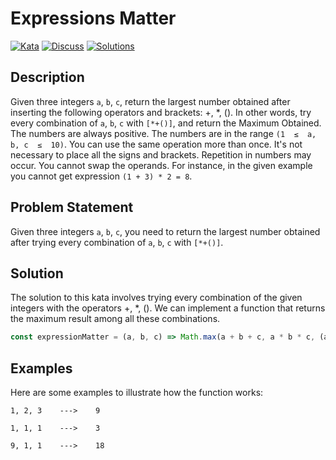 # Expressions Matter

[![Kata](https://img.shields.io/badge/Kata-Expressions%20Matter-blue)](https://www.codewars.com/kata/expressions-matter)
[![Discuss](https://img.shields.io/badge/Discuss-Expressions%20Matter-green)](https://www.codewars.com/kata/expressions-matter/discuss)
[![Solutions](https://img.shields.io/badge/Solutions-Expressions%20Matter-red)](https://www.codewars.com/kata/expressions-matter/solutions)

## Description

Given three integers `a`, `b`, `c`, return the largest number obtained after inserting the following operators and brackets: +, *, (). In other words, try every combination of `a`, `b`, `c` with `[*+()]`, and return the Maximum Obtained. The numbers are always positive. The numbers are in the range `(1  ≤  a, b, c  ≤  10)`. You can use the same operation more than once. It's not necessary to place all the signs and brackets. Repetition in numbers may occur. You cannot swap the operands. For instance, in the given example you cannot get expression `(1 + 3) * 2 = 8`.

## Problem Statement

Given three integers `a`, `b`, `c`, you need to return the largest number obtained after trying every combination of `a`, `b`, `c` with `[*+()]`.

## Solution

The solution to this kata involves trying every combination of the given integers with the operators +, *, (). We can implement a function that returns the maximum result among all these combinations.

```javascript
const expressionMatter = (a, b, c) => Math.max(a + b + c, a * b * c, (a + b) * c, a * (b + c))
```

## Examples

Here are some examples to illustrate how the function works:

```
1, 2, 3    --->    9

1, 1, 1    --->    3

9, 1, 1    --->    18
```

